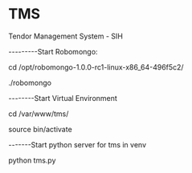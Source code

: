 # TMS
Tendor Management System - SIH 


---------Start Robomongo:

cd /opt/robomongo-1.0.0-rc1-linux-x86_64-496f5c2/

./robomongo



--------Start Virtual Environment

cd /var/www/tms/

source bin/activate



-------Start python server for tms in venv

 python tms.py

